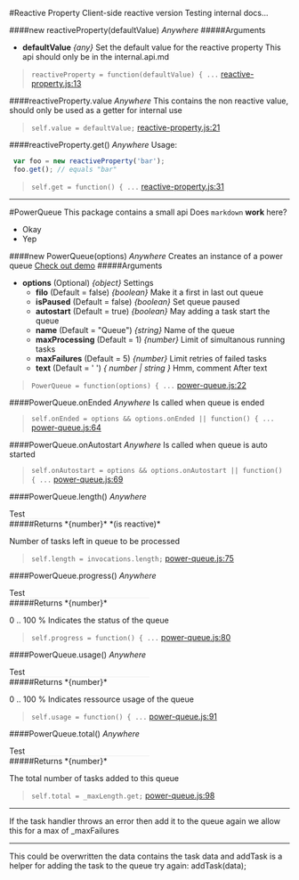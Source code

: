 #Reactive Property
Client-side reactive version
Testing internal docs...

####new reactiveProperty(defaultValue)    *Anywhere*
#####Arguments
* __defaultValue__  *{any}*
Set the default value for the reactive property
This api should only be in the internal.api.md

> ```reactiveProperty = function(defaultValue) { ...``` [reactive-property.js:13](reactive-property.js#L13)

####reactiveProperty.value    *Anywhere*
This contains the non reactive value, should only be used as a getter for
internal use

> ```self.value = defaultValue;``` [reactive-property.js:21](reactive-property.js#L21)

####reactiveProperty.get()    *Anywhere*
Usage:
```js
 var foo = new reactiveProperty('bar');
 foo.get(); // equals "bar"
```

> ```self.get = function() { ...``` [reactive-property.js:31](reactive-property.js#L31)


---
#PowerQueue
This package contains a small api
Does `markdown` __work__ here?
* Okay
* Yep

####new PowerQueue(options)    *Anywhere*
Creates an instance of a power queue 
[Check out demo](http://power-queue-test.meteor.com/)
#####Arguments
* __options__  (Optional)  *{object}*
Settings
  * __filo__  (Default = false)  *{boolean}*
Make it a first in last out queue
  * __isPaused__  (Default = false)  *{boolean}*
Set queue paused
  * __autostart__  (Default = true)  *{boolean}*
May adding a task start the queue
  * __name__  (Default = "Queue")  *{string}*
Name of the queue
  * __maxProcessing__  (Default = 1)  *{number}*
Limit of simultanous running tasks
  * __maxFailures__  (Default = 5)  *{number}*
Limit retries of failed tasks
  * __text__  (Default = ' ')  *{ number | string }*
Hmm, comment
After text

> ```PowerQueue = function(options) { ...``` [power-queue.js:22](power-queue.js#L22)

####PowerQueue.onEnded    *Anywhere*
Is called when queue is ended

> ```self.onEnded = options && options.onEnded || function() { ...``` [power-queue.js:64](power-queue.js#L64)

####PowerQueue.onAutostart    *Anywhere*
Is called when queue is auto started

> ```self.onAutostart = options && options.onAutostart || function() { ...``` [power-queue.js:69](power-queue.js#L69)

####PowerQueue.length()    *Anywhere*

<div id="test" class="test" style="border-bottom: 1px solid #eee; width: 50%;">Test</div>
#####Returns
  *{number}*  *(is reactive)*

Number of tasks left in queue to be processed

> ```self.length = invocations.length;``` [power-queue.js:75](power-queue.js#L75)

####PowerQueue.progress()    *Anywhere*

<div id="test" class="test" style="border-bottom: 1px solid #eee; width: 50%;">Test</div>
#####Returns
  *{number}*

0 .. 100 % Indicates the status of the queue

> ```self.progress = function() { ...``` [power-queue.js:80](power-queue.js#L80)

####PowerQueue.usage()    *Anywhere*

<div id="test" class="test" style="border-bottom: 1px solid #eee; width: 50%;">Test</div>
#####Returns
  *{number}*

0 .. 100 % Indicates ressource usage of the queue

> ```self.usage = function() { ...``` [power-queue.js:91](power-queue.js#L91)

####PowerQueue.total()    *Anywhere*

<div id="test" class="test" style="border-bottom: 1px solid #eee; width: 50%;">Test</div>
#####Returns
  *{number}*

The total number of tasks added to this queue

> ```self.total = _maxLength.get;``` [power-queue.js:98](power-queue.js#L98)

---
If the task handler throws an error then add it to the queue again
we allow this for a max of _maxFailures

---
This could be overwritten the data contains the task data and addTask
is a helper for adding the task to the queue
try again: addTask(data);
